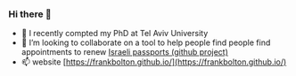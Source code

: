 ### Hi there 👋

- 🔭 I recently compted my PhD at Tel Aviv University 
- 👯 I’m looking to collaborate on a tool to help people find people find appointments to renew [Israeli passports (github project)](https://github.com/frankbolton/IsraelPassportBooking)
- 📫 website [https://frankbolton.github.io/](https://frankbolton.github.io/)




<!--
**frankbolton/frankbolton** is a ✨ _special_ ✨ repository because its `README.md` (this file) appears on your GitHub profile.

Here are some ideas to get you started:
- 🌱 I’m currently learning Machine Learning applied to biosignal classification problems
- 📫 website [https://frankbolton.github.io/](https://frankbolton.github.io/)
- 💬 [resume](https://github.com/frankbolton/resume/blob/main/Frank_Bolton_Resume_2021_07.pdf)
- 😄 Pronouns: he/him

- 🔭 I’m currently working on ...
- 🌱 I’m currently learning ...
- 👯 I’m looking to collaborate on ...
- 🤔 I’m looking for help with ...
- 💬 Ask me about ...
- 📫 How to reach me: ...
- 😄 Pronouns: ...
- ⚡ Fun fact: ...
-->
